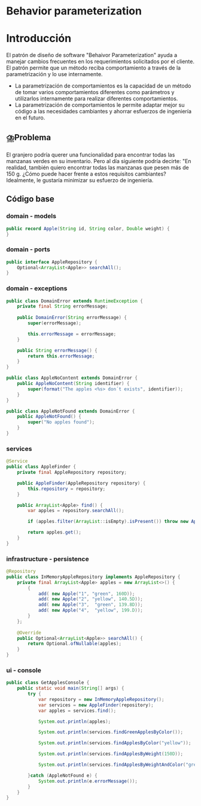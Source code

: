 # Behavior parameterization

# Introducción

El patrón de diseño de software "Behaivor Parameterization" ayuda a manejar cambios frecuentes en 
los requerimientos solicitados por el cliente. El patrón permite que un método reciba comportamiento
a través de la parametrización y lo use internamente.

- La parametrización de comportamientos es la capacidad de un método de tomar varios comportamientos diferentes como parámetros y utilizarlos internamente para realizar diferentes comportamientos.
- La parametrización de comportamientos le permite adaptar mejor su código a las necesidades cambiantes y ahorrar esfuerzos de ingeniería en el futuro.

## ⛈️Problema

El granjero podría querer una funcionalidad para encontrar todas las manzanas verdes en su inventario. Pero al día siguiente podría decirte: "En realidad, también quiero encontrar todas las manzanas que pesen más de 150 g. ¿Cómo puede hacer frente a estos requisitos cambiantes? Idealmente, le gustaría minimizar su esfuerzo de ingeniería.

## Código base

### domain - models

```java
public record Apple(String id, String color, Double weight) {
}
```

### domain - ports

```java
public interface AppleRepository {
    Optional<ArrayList<Apple>> searchAll();
}
```

### domain - exceptions

```java
public class DomainError extends RuntimeException {
    private final String errorMessage;
    
    public DomainError(String errorMessage) {
        super(errorMessage);

        this.errorMessage = errorMessage;
    }

    public String errorMessage() {
        return this.errorMessage;
    }
}
```

```java
public class AppleNoContent extends DomainError {
    public AppleNoContent(String identifier) {
        super(format("The apples <%s> don´t exists", identifier));
    }
}
```

```java
public class AppleNotFound extends DomainError {
    public AppleNotFound() {
        super("No apples found");
    }
}
```

### services
```java
@Service
public class AppleFinder {
    private final AppleRepository repository;

    public AppleFinder(AppleRepository repository) {
        this.repository = repository;
    }

    public ArrayList<Apple> find() {
        var apples = repository.searchAll();

        if (apples.filter(ArrayList::isEmpty).isPresent()) throw new AppleNotFound();

        return apples.get();
    }
}
```

### infrastructure - persistence

```java
@Repository
public class InMemoryAppleRepository implements AppleRepository {
    private final ArrayList<Apple> apples = new ArrayList<>() {
        {
            add( new Apple("1", "green", 160D));
            add( new Apple("2", "yellow", 140.5D));
            add( new Apple("3",  "green", 139.8D));
            add( new Apple("4",  "yellow", 199.D));
        }
    };
    
    @Override
    public Optional<ArrayList<Apple>> searchAll() {
        return Optional.ofNullable(apples);
    }
}
```

### ui - console

```java
public class GetApplesConsole {
    public static void main(String[] args) {
        try {
            var repository = new InMemoryAppleRepository();
            var services = new AppleFinder(repository);
            var apples = services.find();

            System.out.println(apples);

            System.out.println(services.findGreenApplesByColor());

            System.out.println(services.findApplesByColor("yellow"));

            System.out.println(services.findApplesByWeight(150D));

            System.out.println(services.findApplesByWeightAndColor("green", 150D));

        }catch (AppleNotFound e) {
            System.out.println(e.errorMessage());
        }
    }
}

```